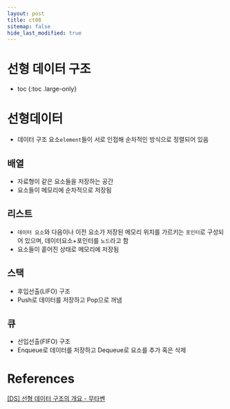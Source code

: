 ```yaml
---
layout: post
title: ct08
sitemap: false
hide_last_modified: true
---
```

# 선형 데이터 구조

* toc
{:toc .large-only}

# 선형데이터
- 데이터 구조 요소```element```들이 서로 인접해 순차적인 방식으로 정렬되어 있음

## 배열
- 자료형이 같은 요소들을 저장하는 공간
- 요소들이 메모리에 순차적으로 저장됨

## 리스트
- ```데이터 요소```와 다음이나 이전 요소가 저장된 메모리 위치를 가르키는 ```포인터```로 구성되어 있으며, 데이터요소+포인터를 ```노드```라고 함
- 요소들이 흩어진 상태로 메모리에 저장됨

## 스택
- 후입선출(LIFO) 구조
- Push로 데이터를 저장하고 Pop으로 꺼냄

##  큐
- 선입선출(FIFO) 구조
- Enqueue로 데이터를 저장하고 Dequeue로 요소를 추가 혹은 삭제

# References
[[DS] 선형 데이터 구조의 개요 - 무타벤](https://blog.naver.com/muthaben/223109324791)